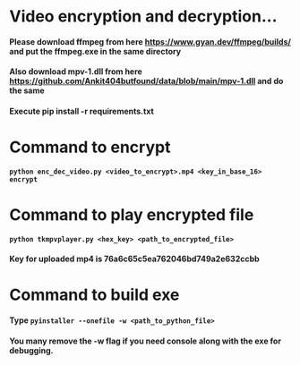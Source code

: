 # Video encryption and decryption...
#### Please download ffmpeg from here https://www.gyan.dev/ffmpeg/builds/ and put the ffmpeg.exe in the same directory
#### Also download mpv-1.dll from here https://github.com/Ankit404butfound/data/blob/main/mpv-1.dll and do the same
#### Execute pip install -r requirements.txt

# Command to encrypt
#### `python enc_dec_video.py <video_to_encrypt>.mp4 <key_in_base_16> encrypt`

# Command to play encrypted file
#### `python tkmpvplayer.py <hex_key> <path_to_encrypted_file>`

#### Key for uploaded mp4 is 76a6c65c5ea762046bd749a2e632ccbb


# Command to build exe
#### Type `pyinstaller --onefile -w <path_to_python_file>`
#### You many remove the -w flag if you need console along with the exe for debugging.
